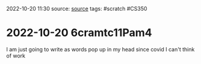 2022-10-20 11:30
source: [source]()
tags: #scratch #CS350

#  2022-10-20 6cramtc11Pam4


I am just going to write as words pop up in my head
since covid I can't think of work

